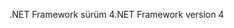 <span data-ttu-id="aa8ed-101">.NET Framework sürüm 4</span><span class="sxs-lookup"><span data-stu-id="aa8ed-101">.NET Framework version 4</span></span>